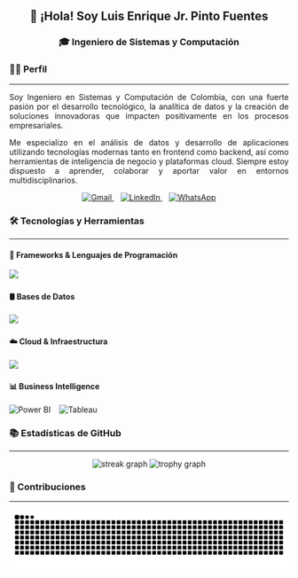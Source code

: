 <div>
  <h2 align="center">👋 ¡Hola! Soy Luis Enrique Jr. Pinto Fuentes</h2>
<h3 align="center">🎓 Ingeniero de Sistemas y Computación</h3>
</div>


### 👩‍💻 Perfil
---

<p align="justify">
  Soy Ingeniero en Sistemas y Computación de Colombia, con una fuerte pasión por el desarrollo tecnológico, la analítica de datos y la creación de soluciones innovadoras que impacten positivamente en los procesos empresariales.
</p>

<p align="justify">
  Me especializo en el análisis de datos y desarrollo de aplicaciones utilizando tecnologías modernas tanto en frontend como backend, así como herramientas de inteligencia de negocio y plataformas cloud. Siempre estoy dispuesto a aprender, colaborar y aportar valor en entornos multidisciplinarios.
</p>

<p align="center"> <a href="mailto:tucorreo@gmail.com" target="_blank"> <img src="https://img.shields.io/badge/Gmail-D14836?style=for-the-badge&logo=gmail&logoColor=white" alt="Gmail" /> </a> &nbsp;&nbsp; <a href="https://linkedin.com/in/tuusuario" target="_blank"> <img src="https://img.shields.io/badge/LinkedIn-0A66C2?style=for-the-badge&logo=linkedin&logoColor=white" alt="LinkedIn" /> </a> &nbsp;&nbsp; <a href="tel:+57300XXXXXXX" target="_blank"> <img src="https://img.shields.io/badge/WhatsApp-25D366?style=for-the-badge&logo=whatsapp&logoColor=white" alt="WhatsApp" /> </a> </p>

### 🛠 Tecnologías y Herramientas
---

#### 🧩 Frameworks & Lenguajes de Programación
<p align="justify"> <img src="https://skillicons.dev/icons?i=react,nodejs,express,angular,spring,fastapi,js,java,python" /> </p>

#### 🛢️ Bases de Datos
<p align="justify"> <img src="https://skillicons.dev/icons?i=mongodb,mysql,postgres,supabase" /> </p>

#### ☁️ Cloud & Infraestructura
<p align="justify"> <img src="https://skillicons.dev/icons?i=aws,gcp,azure,docker" /> </p>

#### 📊 Business Intelligence
<p align="justify"> <img src="https://img.shields.io/badge/Power%20BI-F2C811?style=for-the-badge&logo=powerbi&logoColor=black" alt="Power BI" height="28" /> &nbsp;&nbsp; <img src="https://img.shields.io/badge/Tableau-E97627?style=for-the-badge&logo=tableau&logoColor=white" alt="Tableau" height="28" /> </p>

### 📚 Estadísticas de GitHub
---

<div align="center">
  <img src="https://streak-stats.demolab.com?user=luispinto9&locale=en&mode=daily&theme=dracula&hide_border=false&border_radius=5&order=3" height="150" alt="streak graph"  />
  <img src="https://github-profile-trophy.vercel.app?username=luispinto9&theme=dracula&column=-1&row=1&margin-w=8&margin-h=8&no-bg=false&no-frame=false&order=4" height="150" alt="trophy graph"  />
</div>

### 🐍 Contribuciones
---

<div align="center">
  <img src="https://raw.githubusercontent.com/LuisPinto9/LuisPinto9/output/snake.svg" alt="Snake animation" />
</div>


